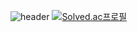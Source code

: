 ![header](https://capsule-render.vercel.app/api?type=waving&color=0%3A8cbce5%2C100%3A5a9fcf&height=180&section=header&text=&fontSize=32&animation=fadeIn&fontAlignY=36&fontColor=ffffff)
[![Solved.ac프로필](http://mazassumnida.wtf/api/v2/generate_badge?boj=heung115)](https://solved.ac/heung115)
<!--
**heung115/heung115** is a ✨ _special_ ✨ repository because its `README.md` (this file) appears on your GitHub profile.

Here are some ideas to get you started:

- 🔭 I’m currently working on ...
- 🌱 I’m currently learning ...
- 👯 I’m looking to collaborate on ...
- 🤔 I’m looking for help with ...
- 💬 Ask me about ...
- 📫 How to reach me: ...
- 😄 Pronouns: ...
- ⚡ Fun fact: ...
-->

